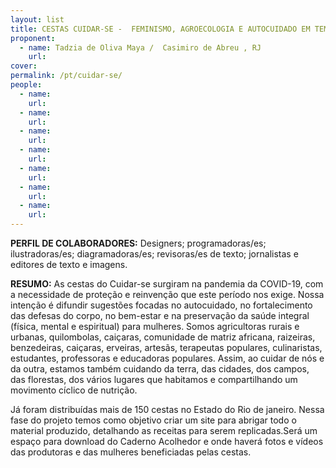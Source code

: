 ```yaml
---
layout: list
title: CESTAS CUIDAR-SE -  FEMINISMO, AGROECOLOGIA E AUTOCUIDADO EM TEMPOS DE REINVENÇÃO  
proponent:
  - name: Tadzia de Oliva Maya /  Casimiro de Abreu , RJ
    url: 
cover:
permalink: /pt/cuidar-se/
people:
  - name:
    url: 
  - name:
    url: 
  - name: 
    url: 
  - name: 
    url: 
  - name:
    url: 
  - name: 
    url: 
  - name: 
    url: 
---
```


**PERFIL DE COLABORADORES:** 
Designers; programadoras/es; ilustradoras/es; diagramadoras/es; revisoras/es de texto; jornalistas e  editores de texto e imagens.

**RESUMO:**
As cestas do Cuidar-se surgiram na pandemia da COVID-19, com a necessidade de proteção e reinvenção que este período nos exige. Nossa intenção é difundir sugestões focadas no autocuidado, no fortalecimento das defesas do corpo, no  bem-estar e na preservação da saúde integral  (física, mental e espiritual) para mulheres. Somos agricultoras rurais e urbanas, quilombolas, caiçaras, comunidade de matriz africana, raizeiras, benzedeiras, caiçaras, erveiras, artesãs, terapeutas populares, culinaristas, estudantes, professoras e educadoras populares. Assim, ao cuidar de nós e da outra, estamos também cuidando da terra, das cidades, dos campos, das florestas, dos vários lugares que habitamos e compartilhando um movimento cíclico de nutrição.
  
Já foram distribuídas mais de 150 cestas no Estado do Rio de janeiro. Nessa fase do projeto temos como objetivo criar um site para abrigar todo o material produzido, detalhando as receitas para serem replicadas.Será um espaço para download do Caderno Acolhedor e onde haverá fotos e vídeos das produtoras e das mulheres beneficiadas pelas cestas.
